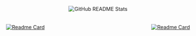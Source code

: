<div align="center">
  <img src="https://github-readme-stats.vercel.app/api/top-langs?username=alexbabits&show_icons=true&locale=en&layout=compact&custom_title=Primary%20Languages&hide=jupyter%20notebook,html,css,tcl,c%23" alt="GitHub README Stats">
</div>
<br/>
<br/>
<div align="center" style="display: flex; justify-content: space-between;">
  <a href="https://github.com/alexbabits/ethernaut-contracts">
    <img src="https://github-readme-stats.vercel.app/api/pin/?username=alexbabits&repo=ethernaut-contracts" alt="Readme Card">
  </a>
  <a href="https://github.com/alexbabits/guns-and-coffee-dapp">
    <img src="https://github-readme-stats.vercel.app/api/pin/?username=alexbabits&repo=guns-and-coffee-dapp" alt="Readme Card">
  </a>
</div>
